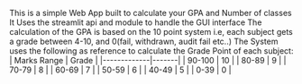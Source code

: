 This is a simple Web App built to calculate your GPA and Number of classes
It Uses the streamlit api and module to handle the GUI interface
The calculation of the GPA is based on the 10 point system i.e, each subject gets a grade between 4-10, and 0(fail, withdrawn, audit fail etc..)
The System uses the following as reference to calculate the Grade Point of each subject:
| Marks Range | Grade |
|-------------|-------|
| 90-100      | 10    |
| 80-89       | 9     |
| 70-79       | 8     |
| 60-69       | 7     |
| 50-59       | 6     |
| 40-49       | 5     |
| 0-39        | 0     |
